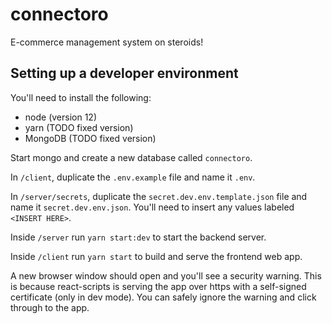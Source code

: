# connectoro

E-commerce management system on steroids!

## Setting up a developer environment

You'll need to install the following:
 - node (version 12)
 - yarn (TODO fixed version)
 - MongoDB (TODO fixed version)

Start mongo and create a new database called `connectoro`. 

In `/client`, duplicate the `.env.example` file and name it `.env`.

In `/server/secrets`, duplicate the `secret.dev.env.template.json` file and name it `secret.dev.env.json`. You'll need to insert any values labeled `<INSERT HERE>`.

Inside `/server` run `yarn start:dev` to start the backend server.

Inside `/client` run `yarn start` to build and serve the frontend web app.

A new browser window should open and you'll see a security warning. This is because react-scripts is serving the app over https with a self-signed certificate (only in dev mode). You can safely ignore the warning and click through to the app.